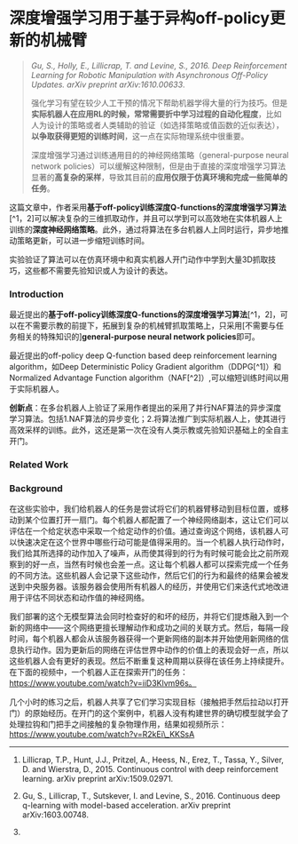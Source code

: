 # 深度增强学习用于基于异构off-policy更新的机械臂

> _Gu, S., Holly, E., Lillicrap, T. and Levine, S., 2016. Deep Reinforcement Learning for Robotic Manipulation with Asynchronous Off-Policy Updates. arXiv preprint arXiv:1610.00633_.
>
> 强化学习有望在较少人工干预的情况下帮助机器学得大量的行为技巧。但是**实际机器人在应用RL的时候，常常需要折中学习过程的自动化程度**，比如人为设计的策略或者人类辅助的验证（如选择策略或值函数的近似表达），**以争取获得更短的训练时间**，这一点在实际物理系统中很重要。
>
> 深度增强学习通过训练通用目的的神经网络策略（general-purpose neural network policies）可以缓解这种限制，但是由于直接的深度增强学习算法显著的**高复杂的采样**，导致其目前的**应用仅限于仿真环境和完成一些简单的任务**。

这篇文章中，作者采用**基于off-policy训练深度Q-functions的深度增强学习算法**[^1，2]可以解决复杂的三维抓取动作，并且可以学到可以高效地在实体机器人上训练的**深度神经网络策略**。此外，通过将算法在多台机器人上同时运行，异步地推动策略更新，可以进一步缩短训练时间。

实验验证了算法可以在仿真环境中和真实机器人开门动作中学到大量3D抓取技巧，这些都不需要先验知识或人为设计的表达。

### Introduction

最近提出的**基于off-policy训练深度Q-functions的深度增强学习算法**[^1，2]，可以在不需要示教的前提下，拓展到复杂的机械臂抓取策略上，只采用\[不需要与任务相关的特殊知识的\]**general-purpose neural network policies**即可。

最近提出的off-policy deep Q-function based deep reinforcement learning algorithm，如Deep Deterministic Policy Gradient algorithm（DDPG[^1]）和Normalized Advantage Function algorithm（NAF[^2]）,可以缩短训练时间以用于实际机器人。

**创新点**：在多台机器人上验证了采用作者提出的采用了并行NAF算法的异步深度学习算法。包括1.NAF算法的异步变化；2.将算法推广到实际机器人上，使其进行高效采样的训练。此外，这还是第一次在没有人类示教或先验知识基础上的全自主开门。

### Related Work

### Background



在这些实验中，我们给机器人的任务是尝试将它们的机器臂移动到目标位置，或移动到某个位置打开一扇门。每个机器人都配置了一个神经网络副本，这让它们可以评估在一个给定状态中采取一个给定动作的价值。通过查询这个网络，该机器人可以快速决定在这个世界中哪些行动可能是值得采用的。当一个机器人执行动作时，我们给其所选择的动作加入了噪声，从而使其得到的行为有时候可能会比之前所观察到的好一点，当然有时候也会差一点。这让每个机器人都可以探索完成一个任务的不同方法。这些机器人会记录下这些动作，然后它们的行为和最终的结果会被发送到中央服务器。该服务器会使用所有机器人的经历，并使用它们来迭代式地改进用于评估不同状态和动作值的神经网络。

我们部署的这个无模型算法会同时检查好的和坏的经历，并将它们提炼融入到一个新的网络中——这个网络更擅长理解动作和成功之间的关联方式。然后，每隔一段时间，每个机器人都会从该服务器获得一个更新网络的副本并开始使用新网络的信息执行动作。因为更新后的网络在评估世界中动作的价值上的表现会好一点，所以这些机器人会有更好的表现。然后不断重复这种周期以获得在该任务上持续提升。在下面的视频中，一个机器人正在探索开门的任务：https://www.youtube.com/watch?v=iiD3Klvm96s。

几个小时的练习之后，机器人共享了它们学习实现目标（接触把手然后拉动以打开门）的原始经历。在开门的这个案例中，机器人没有构建世界的确切模型就学会了处理拉钩和门把手之间接触的复杂物理作用，结果如视频所示：https://www.youtube.com/watch?v=R2kEi\_KKSsA

---

1. Lillicrap, T.P., Hunt, J.J., Pritzel, A., Heess, N., Erez, T., Tassa, Y., Silver, D. and Wierstra, D., 2015. Continuous control with deep reinforcement learning. arXiv preprint arXiv:1509.02971.

2. Gu, S., Lillicrap, T., Sutskever, I. and Levine, S., 2016. Continuous deep q-learning with model-based acceleration. arXiv preprint arXiv:1603.00748.

3. 


